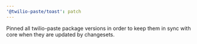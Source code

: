 ```yaml
---
'@twilio-paste/toast': patch
---
```


Pinned all twilio-paste package versions in order to keep them in sync with core when they are updated by changesets.
